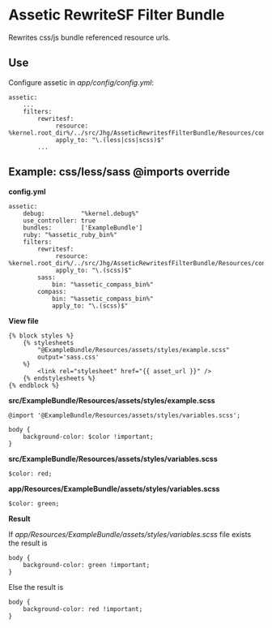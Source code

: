 Assetic RewriteSF Filter Bundle
===============================

Rewrites css/js bundle referenced resource urls.

## Use

Configure assetic in *app/config/config.yml*:

	assetic:
	    ...
	    filters:
	        rewritesf: 
	             resource: %kernel.root_dir%/../src/Jhg/AsseticRewritesfFilterBundle/Resources/config/rewritesf.xml
	             apply_to: "\.(less|css|scss)$"
	        ...

## Example: css/less/sass @imports override

**config.yml**
    
    assetic:
        debug:          "%kernel.debug%"
        use_controller: true
        bundles:        ['ExampleBundle']
        ruby: "%assetic_ruby_bin%"
        filters:
            rewritesf: 
                 resource: %kernel.root_dir%/../src/Jhg/AsseticRewritesfFilterBundle/Resources/config/rewritesf.xml
                 apply_to: "\.(scss)$"
            sass:
                bin: "%assetic_compass_bin%"
            compass:
                bin: "%assetic_compass_bin%"
                apply_to: "\.(scss)$"

**View file**

    {% block styles %}
        {% stylesheets 
            "@ExampleBundle/Resources/assets/styles/example.scss"
            output='sass.css'
        %}
            <link rel="stylesheet" href="{{ asset_url }}" />
        {% endstylesheets %}
    {% endblock %}

**src/ExampleBundle/Resources/assets/styles/example.scss**

    @import '@ExampleBundle/Resources/assets/styles/variables.scss';

    body {
        background-color: $color !important;
    }

**src/ExampleBundle/Resources/assets/styles/variables.scss**

    $color: red;

**app/Resources/ExampleBundle/assets/styles/variables.scss**

    $color: green;

**Result**

If *app/Resources/ExampleBundle/assets/styles/variables.scss* file exists the result is 

    body {
        background-color: green !important;
    }

Else the result is 

    body {
        background-color: red !important;
    }